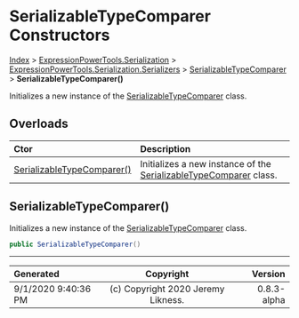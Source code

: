 ﻿# SerializableTypeComparer Constructors

[Index](../index.md) > [ExpressionPowerTools.Serialization](ExpressionPowerTools.Serialization.a.md) > [ExpressionPowerTools.Serialization.Serializers](ExpressionPowerTools.Serialization.Serializers.n.md) > [SerializableTypeComparer](ExpressionPowerTools.Serialization.Serializers.SerializableTypeComparer.cs.md) > **SerializableTypeComparer()**

Initializes a new instance of the [SerializableTypeComparer](ExpressionPowerTools.Serialization.Serializers.SerializableTypeComparer.cs.md) class.

## Overloads

| Ctor | Description |
| :-- | :-- |
| [SerializableTypeComparer()](#serializabletypecomparer) | Initializes a new instance of the [SerializableTypeComparer](ExpressionPowerTools.Serialization.Serializers.SerializableTypeComparer.cs.md) class. |

## SerializableTypeComparer()

Initializes a new instance of the [SerializableTypeComparer](ExpressionPowerTools.Serialization.Serializers.SerializableTypeComparer.cs.md) class.

```csharp
public SerializableTypeComparer()
```



---

| Generated | Copyright | Version |
| :-- | :-: | --: |
| 9/1/2020 9:40:36 PM | (c) Copyright 2020 Jeremy Likness. | 0.8.3-alpha |
